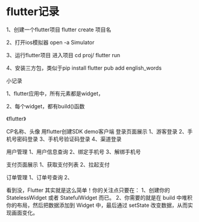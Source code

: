 # flutter记录

1、创建一个flutter项目
	flutter create 项目名

2、打开ios模拟器
	open -a Simulator

3、运行flutter项目
	进入项目
	cd proj/
	flutter run 

4、安装三方包，类似于pip install
	flutter pub add english_words


小记录

1、flutter应用中，所有元素都是widget，

2、每个widget，都有build()函数



《flutter》

CP名称、头像
用flutter创建SDK demo客户端
登录页面展示
1、游客登录
2、手机号密码登录
3、手机号验证码登录
4、渠道登录

用户管理
1、用户信息查询
2、绑定手机号
3、解绑手机号



支付页面展示
1、获取支付列表
2、拉起支付

订单管理
1、订单号查询
2、



看到没，Flutter 其实就是这么简单！你的关注点只要在：
1、创建你的 StatelessWidget 或者 StatefulWidget 而已。
2、你需要的就是在 build 中堆积你的布局，然后把数据添加到 Widget 中，最后通过 setState 改变数据，从而实现画面变化。


